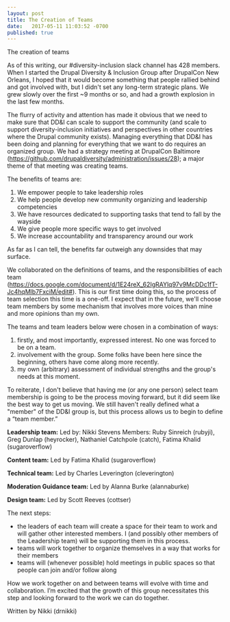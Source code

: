 ```yaml
---
layout: post
title: The Creation of Teams
date:   2017-05-11 11:03:52 -0700
published: true
---
```


The creation of teams

As of this writing, our #diversity-inclusion slack channel has 428 members.  When I started the Drupal Diversity & Inclusion Group after DrupalCon New Orleans, I hoped that it would become something that people rallied behind and got involved with, but I didn't set any long-term strategic plans. We grew slowly over the first ~9 months or so, and had a growth explosion in the last few months.

The flurry of activity and attention has made it obvious that we need to make sure that DD&I can scale to support the community (and scale to support diversity-inclusion initiatives and perspectives in other countries where the Drupal community exists).  Managing everything that DD&I has been doing and planning for everything that we want to do requires an organized group.  We had a strategy meeting at DrupalCon Baltimore (https://github.com/drupaldiversity/administration/issues/28); a major theme of that meeting was creating teams.

The benefits of teams are:
1. We empower people to take leadership roles
2. We help people develop new community organizing and leadership competencies
3. We have resources dedicated to supporting tasks that tend to fall by the wayside
4. We give people more specific ways to get involved
5. We increase accountability and transparency around our work

As far as I can tell, the benefits far outweigh any downsides that may surface.

We collaborated on the definitions of teams, and the responsibilities of each team (https://docs.google.com/document/d/1E24reX_62IgRAYlq97v9McDDc1fT-Jc4hqMlb7FxciM/edit#).  This is our first time doing this, so the process of team selection this time is a one-off.  I expect that in the future, we'll choose team members by some mechanism that involves more voices than mine and more opinions than my own.

The teams and team leaders below were chosen in a combination of ways:
1. firstly, and most importantly, expressed interest.  No one was forced to be on a team.
2. involvement with the group. Some folks have been here since the beginning, others have come along more recently.
3. my own (arbitrary) assessment of individual strengths and the group's needs at this moment.

To reiterate, I don't believe that having me (or any one person) select team membership is going to be the process moving forward, but it did seem like the best way to get us moving.  We still haven't really defined what a "member" of the DD&I group is, but this process allows us to begin to define a “team member.”


**Leadership team:**
Led by: Nikki Stevens
Members: Ruby Sinreich (rubyji), Greg Dunlap (heyrocker), Nathaniel Catchpole (catch), Fatima Khalid (sugaroverflow)

**Content team:**
Led by Fatima Khalid (sugaroverflow)

**Technical team:**
Led by Charles Leverington (cleverington)

**Moderation Guidance team:**
Led by Alanna Burke (alannaburke)

**Design team:**
Led by Scott Reeves (cottser)

The next steps:
- the leaders of each team will create a space for their team to work and will gather other interested members.  I (and possibly other members of the Leadership team) will be supporting them in this process.
- teams will work together to organize themselves in a way that works for their members
- teams will (whenever possible) hold meetings in public spaces so that people can join and/or follow along

How we work together on and between teams will evolve with time and collaboration.  I’m excited that the growth of this group necessitates this step and looking forward to the work we can do together.

Written by Nikki (drnikki)
